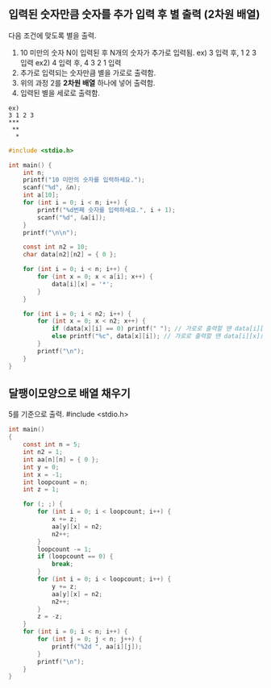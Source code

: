입력된 숫자만큼 숫자를 추가 입력 후 별 출력 (2차원 배열)
--------------------------------------------------------

다음 조건에 맞도록 별을 출력.
1. 10 미만의 숫자 N이 입력된 후 N개의 숫자가 추가로 입력됨. ex) 3 입력 후, 1 2 3 입력 ex2) 4 입력 후, 4 3 2 1 입력
2. 추가로 입력되는 숫자만큼 별을 가로로 출력함.
3. 위의 과정 2를 **2차원 배열** 하나에 넣어 출력함.
4. 입력된 별을 세로로 출력함.
```
ex)
3 1 2 3
***
 **
  *
```  
```c
#include <stdio.h>

int main() {
	int n;
	printf("10 미만의 숫자를 입력하세요.");
	scanf("%d", &n);
	int a[10];
	for (int i = 0; i < n; i++) {
		printf("%d번째 숫자를 입력하세요.", i + 1);
		scanf("%d", &a[i]);
	}
	printf("\n\n");

	const int n2 = 10;
	char data[n2][n2] = { 0 };

	for (int i = 0; i < n; i++) {
		for (int x = 0; x < a[i]; x++) {
			data[i][x] = '*';
		}
	}

	for (int i = 0; i < n2; i++) {
		for (int x = 0; x < n2; x++) {
			if (data[x][i] == 0) printf(" "); // 가로로 출력할 땐 data[i][x]로 바꾼다.
			else printf("%c", data[x][i]); // 가로로 출력할 땐 data[i][x]로 바꾼다.
		}
		printf("\n");
	}
}
```
## 달팽이모양으로 배열 채우기
5를 기준으로 출력.
#include <stdio.h>
```c
int main()
{
	const int n = 5;
	int n2 = 1;
	int aa[n][n] = { 0 };
	int y = 0;
	int x = -1;
	int loopcount = n;
	int z = 1;

	for (; ;) {
		for (int i = 0; i < loopcount; i++) {
			x += z;
			aa[y][x] = n2;
			n2++;
		}
		loopcount -= 1;
		if (loopcount == 0) {
			break;
		}
		for (int i = 0; i < loopcount; i++) {
			y += z;
			aa[y][x] = n2;
			n2++;
		}
		z = -z;
	}
	for (int i = 0; i < n; i++) {
		for (int j = 0; j < n; j++) {
			printf("%2d ", aa[i][j]);
		}
		printf("\n");
	}
}
```
